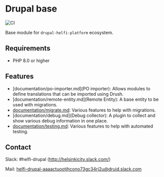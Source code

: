 # Drupal base

![CI](https://github.com/City-of-Helsinki/drupal-module-helfi-api-base/workflows/CI/badge.svg)

Base module for `drupal-helfi-platform` ecosystem.

## Requirements

- PHP 8.0 or higher

## Features

- [documentation/po-importer.md](PO importer): Allows modules to define translations that can be imported using Drush.
- [documentation/remote-entity.md](Remote Entity): A base entity to be used with migrations.
- [documentation/migrate.md](Migration): Various features to help with migrations.
- [documentation/debug.md](Debug collector): A plugin to collect and show various debug information in one place.
- [documentation/testing.md](Testing): Various features to help with automated testing.

## Contact

Slack: #helfi-drupal (http://helsinkicity.slack.com/)

Mail: helfi-drupal-aaaactuootjhcono73gc34rj2u@druid.slack.com
